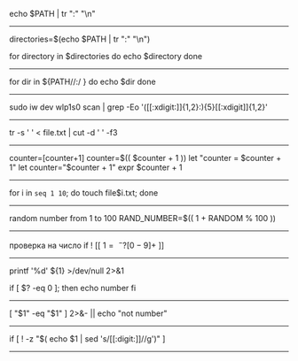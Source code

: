 echo $PATH | tr ":" "\n"

--------------

directories=$(echo $PATH | tr ":" "\n")

for directory in $directories
do
    echo $directory
done

--------------

for dir in ${PATH//:/ }
do
    echo $dir
done

--------------

sudo iw dev wlp1s0 scan | grep -Eo '([[:xdigit:]]{1,2}:){5}[[:xdigit]]{1,2}'

--------------

tr -s ' ' < file.txt | cut -d ' ' -f3

--------------

counter=$[$counter+1]
counter=$(( $counter + 1 ))
let "counter = $counter + 1"
let counter="$counter + 1"
expr $counter + 1


---------------

for i in `seq 1 10`; do touch file$i.txt; done

---------------

random number from 1 to 100
RAND_NUMBER=$(( 1 + RANDOM % 100 ))

------------------------------------

проверка на число
if ! [[ $1 =~ ^-?[0-9]+$ ]]

-----

printf '%d' ${1} >/dev/null 2>&1

if [ $? -eq 0 ]; then
  echo number
fi

-----

[ "$1" -eq "$1" ] 2>&- || echo "not number"

-----

if [ ! -z "$( echo $1 | sed 's/[[:digit:]]//g')" ]

------------------------------------
